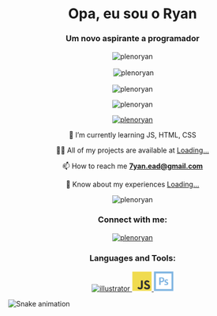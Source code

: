 <h1 align="center">Opa, eu sou o Ryan</h1>
<h3 align="center">Um novo aspirante a programador</h3>


<div align="center">
<p><img align="center" src="https://github-readme-stats.vercel.app/api/top-langs?username=plenoryan&show_icons=true&locale=pt-br&theme=apprentice&include_all_commits=true&count_private=true" alt="plenoryan" /></p>

<p>&nbsp;<img align="center" src="https://github-readme-stats.vercel.app/api?username=plenoryan&theme=apprentice&show_icons=true&locale=pt-br" alt="plenoryan" /></p>

<p><img align="center" src="http://github-readme-streak-stats.herokuapp.com?user=plenoryan&theme=git-dark&border_radius=5&locale=pt-br&sideNums=FEFEB3&sideLabels=FFFFFF&currStreakNum=FEFEB3&currStreakLabel=FFFFFF&ring=FFFFFF&fire=FEFEB3&dates=FEFEB3&background=262626&stroke=FEFEB3&border=FFFFFF" alt="plenoryan" /></p>
 </div>

<p align="center"> <img src="https://komarev.com/ghpvc/?username=plenoryan&label=Profile%20views&color=0e75b6&style=flat" alt="plenoryan" /> </p>

<p align="center"> <a href="https://github.com/ryo-ma/github-profile-trophy"><img src="https://github-profile-trophy.vercel.app/?username=plenoryan&theme=alduin" alt="plenoryan" /></a> </p>

<div align="center">
 🌱 I’m currently learning JS, HTML, CSS

 👨‍💻 All of my projects are available at [Loading...](Loading...)

 📫 How to reach me **7yan.ead@gmail.com**

 📄 Know about my experiences [Loading...](Loading...)
 </div>
 
<p align="center"><img src="https://media0.giphy.com/media/3o85xvmFjCdoFmjMti/giphy.gif?cid=ecf05e47w6yu8nd0uxm4oon0wfef8912jorlobko5bju23ic&rid=giphy.gif" alt="plenoryan" /></p>

<h3 align="center">Connect with me:</h3>
<p align="center">
<a href="https://instagram.com/plenoryan" target="blank"><img align="center" src="https://raw.githubusercontent.com/rahuldkjain/github-profile-readme-generator/master/src/images/icons/Social/instagram.svg" alt="plenoryan" height="30" width="40" /></a>
</p>

<h3 align="center">Languages and Tools:</h3>
<p align="center"> <a href="https://www.adobe.com/in/products/illustrator.html" target="_blank" rel="noreferrer"> <img src="https://www.vectorlogo.zone/logos/adobe_illustrator/adobe_illustrator-icon.svg" alt="illustrator" width="40" height="40"/> </a> <a href="https://developer.mozilla.org/en-US/docs/Web/JavaScript" target="_blank" rel="noreferrer"> <img src="https://raw.githubusercontent.com/devicons/devicon/master/icons/javascript/javascript-original.svg" alt="javascript" width="40" height="40"/> </a> <a href="https://www.photoshop.com/en" target="_blank" rel="noreferrer"> <img src="https://raw.githubusercontent.com/devicons/devicon/master/icons/photoshop/photoshop-line.svg" alt="photoshop" width="40" height="40"/> </a> </p>

![Snake animation](https://github.com/plenoryan/plenoryan/blob/output/github-contribution-grid-snake.svg)

 
